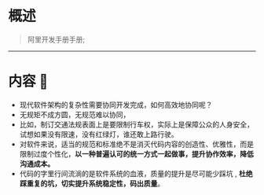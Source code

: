 # 概述
> 阿里开发手册手册; 
---
# 内容 :japanese_ogre:
* 现代软件架构的复杂性需要协同开发完成，如何高效地协同呢？
* 无规矩不成方圆，无规范难以协同，
* 比如，制订交通法规表面上是要限制行车权，实际上是保障公众的人身安全，试想如果没有限速，没有红绿灯，谁还敢上路行驶。
* 对软件来说，适当的规范和标准绝不是消灭代码内容的创造性、优雅性，而是限制过度个性化，**以一种普遍认可的统一方式一起做事，提升协作效率，降低沟通成本。**
* 代码的字里行间流淌的是软件系统的血液，质量的提升是尽可能少踩坑 , **杜绝踩重复的坑，切实提升系统稳定性，码出质量**。